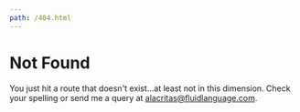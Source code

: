 ```yaml
---
path: /404.html
---
```

# Not Found 

You just hit a route that doesn't exist...at least not in this dimension. Check your spelling or send me a query at alacritas@fluidlanguage.com.
